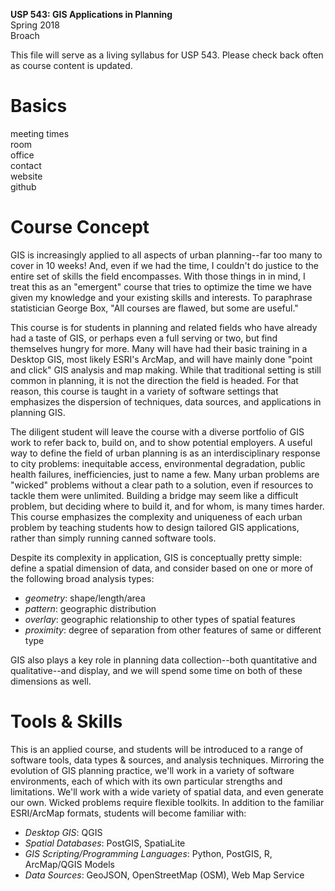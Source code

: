 **USP 543: GIS Applications in Planning**  
Spring 2018  
Broach

This file will serve as a living syllabus for USP 543. Please
check back often as course content is updated. 

# Basics

meeting times  
room  
office  
contact  
website  
github 
 
# Course Concept

GIS is increasingly applied to all aspects of urban planning--far too
many to cover in 10 weeks! And, even if we had the time, I couldn't do
justice to the entire set of skills the field encompasses. With those
things in in mind, I treat this as an "emergent" course that tries to 
optimize the time we have given my knowledge and your existing skills and
interests. To paraphrase statistician George Box, "All courses are flawed, 
but some are useful."

This course is for students in planning and related fields who have already 
had a taste of GIS, or perhaps even a full serving or two, but find 
themselves hungry for more. Many will have had their basic training in a 
Desktop GIS, most likely ESRI's ArcMap, and will have mainly done "point and 
click" GIS analysis and map making. While that traditional setting is still 
common in planning, it is not the direction the field is headed. For that 
reason, this course is taught in a variety of software settings that 
emphasizes the dispersion of techniques, data sources, and applications in 
planning GIS.

The diligent student will leave the course with a diverse portfolio of GIS 
work to refer back to, build on, and to show potential employers. A useful 
way to define the field of urban planning is as an interdisciplinary 
response to city problems: inequitable access, environmental degradation, 
public health failures, inefficiencies, just to name a few. Many urban 
problems are "wicked" problems without a clear path to a solution, even if 
resources to tackle them were unlimited. Building a bridge may seem like a 
difficult problem, but deciding where to build it, and for whom, is many 
times harder. This course emphasizes the complexity and uniqueness of each 
urban problem by teaching students how to design tailored GIS applications, 
rather than simply running canned software tools.

Despite its complexity in application, GIS is conceptually pretty simple:  
define a spatial dimension of data, and consider based on one or more of the
following broad analysis types:

* *geometry*: shape/length/area 
* *pattern*: geographic distribution
* *overlay*: geographic relationship to other types of spatial features 
* *proximity*: degree of separation from other features of same or different 
  type

GIS also plays a key role in planning data collection--both quantitative and 
qualitative--and display, and we will spend some time on both of these 
dimensions as well.

# Tools & Skills

This is an applied course, and students will be introduced to a range of 
software tools, data types & sources, and analysis techniques. Mirroring 
the evolution of GIS planning practice, we'll work in a variety of 
software environments, each of which with its own particular strengths and 
limitations. We'll work with a wide variety of spatial data, and even 
generate our own. Wicked problems require flexible toolkits. In addition to 
the familiar ESRI/ArcMap formats, students will become familiar with:

* *Desktop GIS*: QGIS
* *Spatial Databases*: PostGIS, SpatiaLite
* *GIS Scripting/Programming Languages*: Python, PostGIS, R, ArcMap/QGIS Models
* *Data Sources*: GeoJSON, OpenStreetMap (OSM), Web Map Service

    
  
            
     
